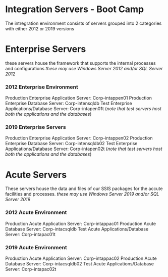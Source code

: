 # Integration Servers - Boot Camp 

The intregration environment consists of servers grouped into 2 categories with either 2012 or 2019 versions

# Enterprise Servers
these servers house the framework that supports the internal processes and configurations 
*these may use Windows Server 2012 and/or SQL Server 2012*

### 2012 Enterprise Environment 
Production Enterprise Application Server: Corp-intappen01 
Production Enterprise Database Server: Corp-intensqldb 
Test Enterprise Applications/Database Server: Corp-intapen01t (*note that test servers host both the applications and the databases*) 

### 2019 Enterprise Servers 
Production Enterprise Application Server: Corp-intappen02
Production Enterprise Database Server: Corp-intensqldb02 
Test Enterprise Applications/Database Server: Corp-intapen02t (*note that test servers host both the applications and the databases*) 

# Acute Servers
These servers house the data and files of our SSIS packages for the accute facilities and processes. 
*these may use Windows Server 2019 and/or SQL Server 2019*

### 2012 Acute Environment 
Production Acute Application Server: Corp-intappac01
Production Acute Database Server: Corp-intacsqldb 
Test Acute Applications/Database Server: Corp-intapac01t 

### 2019 Acute Environment 
Production Acute Application Server: Corp-intappac02
Production Acute Database Server: Corp-intacsqldb02
Test Acute Applications/Database Server: Corp-intapac02t 


